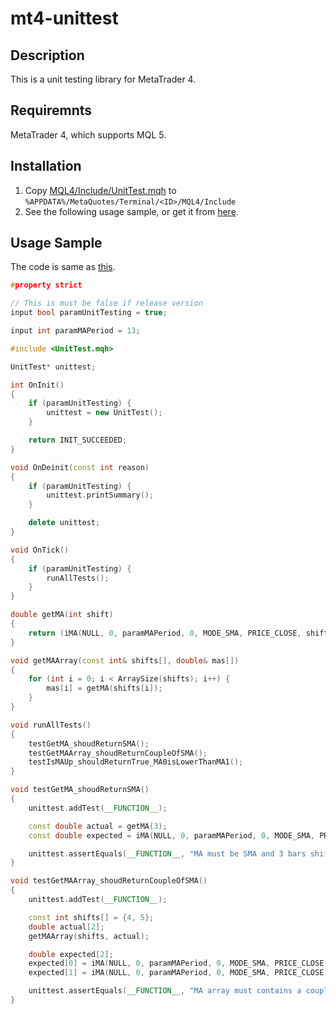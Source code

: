 mt4-unittest
===============

Description
-------------

This is a unit testing library for MetaTrader 4.

Requiremnts
-------------

MetaTrader 4, which supports MQL 5.

Installation
--------------

1. Copy [MQL4/Include/UnitTest.mqh](https://raw.github.com/micclly/mt4-unittest/master/MQL4/Include/UnitTest.mqh) to ``%APPDATA%/MetaQuotes/Terminal/<ID>/MQL4/Include``
1. See the following usage sample, or get it from [here](https://raw.github.com/micclly/mt4-unittest/master/MQL4/Samples/TestExpert.mq4).

Usage Sample
--------------

The code is same as [this](https://raw.github.com/micclly/mt4-unittest/master/MQL4/Samples/TestExpert.mq4). 

```cpp
#property strict

// This is must be false if release version
input bool paramUnitTesting = true;

input int paramMAPeriod = 13;

#include <UnitTest.mqh>

UnitTest* unittest;

int OnInit()
{
    if (paramUnitTesting) {
        unittest = new UnitTest();
    }

    return INIT_SUCCEEDED;
}

void OnDeinit(const int reason)
{
    if (paramUnitTesting) {
        unittest.printSummary();
    }

    delete unittest;
}

void OnTick()
{
    if (paramUnitTesting) {
        runAllTests();
    }
}

double getMA(int shift)
{
    return (iMA(NULL, 0, paramMAPeriod, 0, MODE_SMA, PRICE_CLOSE, shift));
}

void getMAArray(const int& shifts[], double& mas[])
{
    for (int i = 0; i < ArraySize(shifts); i++) {
        mas[i] = getMA(shifts[i]);
    }
}

void runAllTests()
{
    testGetMA_shoudReturnSMA();
    testGetMAArray_shoudReturnCoupleOfSMA();
    testIsMAUp_shouldReturnTrue_MA0isLowerThanMA1();
}

void testGetMA_shoudReturnSMA()
{
    unittest.addTest(__FUNCTION__);

    const double actual = getMA(3);
    const double expected = iMA(NULL, 0, paramMAPeriod, 0, MODE_SMA, PRICE_CLOSE, 3);

    unittest.assertEquals(__FUNCTION__, "MA must be SMA and 3 bars shifted", expected, actual);
}

void testGetMAArray_shoudReturnCoupleOfSMA()
{
    unittest.addTest(__FUNCTION__);

    const int shifts[] = {4, 5};
    double actual[2];
    getMAArray(shifts, actual);

    double expected[2];
    expected[0] = iMA(NULL, 0, paramMAPeriod, 0, MODE_SMA, PRICE_CLOSE, 4);
    expected[1] = iMA(NULL, 0, paramMAPeriod, 0, MODE_SMA, PRICE_CLOSE, 5);

    unittest.assertEquals(__FUNCTION__, "MA array must contains a couple of SMA", expected, actual);
}
```

